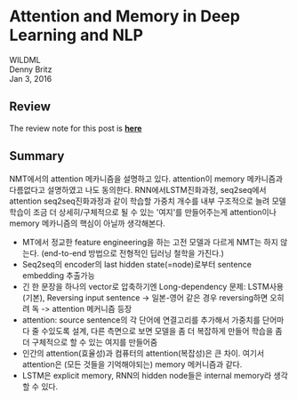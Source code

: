 # Attention and Memory in Deep Learning and NLP

WILDML <br>
Denny Britz <br>
Jan 3, 2016

## Review
The review note for this post is [**here**](https://onedrive.live.com/view.aspx?resid=2BA5907D25AB4F59!261&ithint=file%2cdocx&app=Word&authkey=!AGWbqV-wgtjk4gs)

## Summary
NMT에서의 attention 메카니즘을 설명하고 있다. attention이 memory 메카니즘과 다름없다고 설명하였고 나도 동의한다. RNN에서LSTM진화과정, seq2seq에서attention seq2seq진화과정과 같이 학습할 가중치 개수를 내부 구조적으로 늘려 모델학습이 조금 더 상세히/구체적으로 될 수 있는 '여지'를 만들어주는게 attention이나 memory 메카니즘의 핵심이 아닐까 생각해본다.
* MT에서 정교한 feature engineering을 하는 고전 모델과 다르게 NMT는 하지 않는다. (end-to-end 방법으로 전형적인 딥러닝 철학을 가진다.)
* Seq2seq의 encoder의 last hidden state(=node)로부터 sentence embedding 추출가능
* 긴 한 문장을 하나의 vector로 압축하기엔 Long-dependency 문제: LSTM사용(기본), Reversing input sentence -> 일본-영어 같은 경우 reversing하면 오히려 독 -> attention 메커니즘 등장 
* attention: source sentence의 각 단어에 연결고리를 추가해서 가중치를 단어마다 줄 수있도록 설계, 다른 측면으로 보면 모델을 좀 더 복잡하게 만들어 학습을 좀 더 구체적으로 할 수 있는 여지를 만들어줌
* 인간의 attention(효율성)과 컴퓨터의 attention(복잡성)은 큰 차이. 여기서 attention은 (모든 것들을 기억해야되는) memory 메커니즘과 같다.
* LSTM은 explicit memory, RNN의 hidden node들은 internal memory라 생각할 수 있다.
